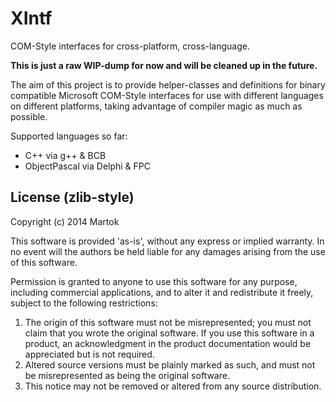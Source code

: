 XIntf
=====

COM-Style interfaces for cross-platform, cross-language.

**This is just a raw WIP-dump for now and will be cleaned up in the future.**

The aim of this project is to provide helper-classes and definitions for binary compatible Microsoft COM-Style interfaces for use with different languages on different platforms, taking advantage of compiler magic as much as possible.

Supported languages so far:
  * C++ via g++ & BCB
  * ObjectPascal via Delphi & FPC



License (zlib-style)
--------------------
Copyright (c) 2014 Martok

This software is provided 'as-is', without any express or implied warranty. In no event will the authors be held liable for any damages arising from the use of this software.

Permission is granted to anyone to use this software for any purpose, including commercial applications, and to alter it and redistribute it freely, subject to the following restrictions:

1. The origin of this software must not be misrepresented; you must not claim that you wrote the original software. If you use this software in a product, an acknowledgment in the product documentation would be appreciated but is not required.
2. Altered source versions must be plainly marked as such, and must not be misrepresented as being the original software.
3. This notice may not be removed or altered from any source distribution.

